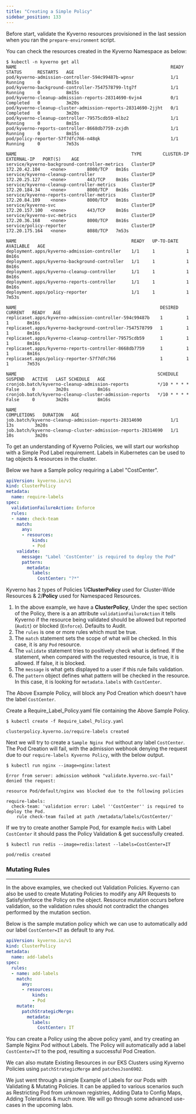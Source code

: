```yaml
---
title: "Creating a Simple Policy"
sidebar_position: 133
---
```


Before start, validate the Kyverno resources provisioned in the last session when you ran the `prepare-environment` script.

You can check the resources created in the Kyverno Namespace as below:

``` shell
$ kubectl -n kyverno get all
NAME                                                           READY   STATUS      RESTARTS   AGE
pod/kyverno-admission-controller-594c99487b-wpnsr              1/1     Running     0          8m15s
pod/kyverno-background-controller-7547578799-ltg7f             1/1     Running     0          8m15s
pod/kyverno-cleanup-admission-reports-28314690-6vjn4           0/1     Completed   0          3m20s
pod/kyverno-cleanup-cluster-admission-reports-28314690-2jjht   0/1     Completed   0          3m20s
pod/kyverno-cleanup-controller-79575cdb59-mlbz2                1/1     Running     0          8m15s
pod/kyverno-reports-controller-8668db7759-zxjdh                1/1     Running     0          8m15s
pod/policy-reporter-57f7dfc766-n48qk                           1/1     Running     0          7m53s

NAME                                            TYPE        CLUSTER-IP       EXTERNAL-IP   PORT(S)    AGE
service/kyverno-background-controller-metrics   ClusterIP   172.20.42.104    <none>        8000/TCP   8m16s
service/kyverno-cleanup-controller              ClusterIP   172.20.25.127    <none>        443/TCP    8m16s
service/kyverno-cleanup-controller-metrics      ClusterIP   172.20.184.34    <none>        8000/TCP   8m16s
service/kyverno-reports-controller-metrics      ClusterIP   172.20.84.109    <none>        8000/TCP   8m16s
service/kyverno-svc                             ClusterIP   172.20.157.100   <none>        443/TCP    8m16s
service/kyverno-svc-metrics                     ClusterIP   172.20.36.168    <none>        8000/TCP   8m16s
service/policy-reporter                         ClusterIP   172.20.175.164   <none>        8080/TCP   7m53s

NAME                                            READY   UP-TO-DATE   AVAILABLE   AGE
deployment.apps/kyverno-admission-controller    1/1     1            1           8m16s
deployment.apps/kyverno-background-controller   1/1     1            1           8m16s
deployment.apps/kyverno-cleanup-controller      1/1     1            1           8m16s
deployment.apps/kyverno-reports-controller      1/1     1            1           8m16s
deployment.apps/policy-reporter                 1/1     1            1           7m53s

NAME                                                       DESIRED   CURRENT   READY   AGE
replicaset.apps/kyverno-admission-controller-594c99487b    1         1         1       8m16s
replicaset.apps/kyverno-background-controller-7547578799   1         1         1       8m16s
replicaset.apps/kyverno-cleanup-controller-79575cdb59      1         1         1       8m16s
replicaset.apps/kyverno-reports-controller-8668db7759      1         1         1       8m16s
replicaset.apps/policy-reporter-57f7dfc766                 1         1         1       7m53s

NAME                                                      SCHEDULE       SUSPEND   ACTIVE   LAST SCHEDULE   AGE
cronjob.batch/kyverno-cleanup-admission-reports           */10 * * * *   False     0        3m20s           8m16s
cronjob.batch/kyverno-cleanup-cluster-admission-reports   */10 * * * *   False     0        3m20s           8m16s

NAME                                                           COMPLETIONS   DURATION   AGE
job.batch/kyverno-cleanup-admission-reports-28314690           1/1           13s        3m20s
job.batch/kyverno-cleanup-cluster-admission-reports-28314690   1/1           10s        3m20s
```

To get an understanding of Kyverno Policies, we will start our workshop with a Simple Pod Label requirement. Labels in Kubernetes can be used to tag objects & resources in the cluster.

Below we have a Sample policy requiring a Label "CostCenter".

``` yaml
apiVersion: kyverno.io/v1
kind: ClusterPolicy
metadata:
  name: require-labels
spec:
  validationFailureAction: Enforce
  rules:
  - name: check-team
    match:
      any:
      - resources:
          kinds:
          - Pod
    validate:
      message: "Label 'CostCenter' is required to deploy the Pod"
      pattern:
        metadata:
          labels:
            CostCenter: "?*"
```

Kyverno has 2 types of Policies 1/**ClusterPolicy** used for Cluster-Wide Resources & 2/**Policy** used for Namespaced Resources.

1.  In the above example, we have a **ClusterPolicy**, Under the spec section of the Policy, there is a an attribute `validationFailureAction` it tells Kyverno if the resource being validated should be allowed but reported (`Audit`) or blocked (`Enforce`). Defaults to Audit.
2.  The `rules` is one or more rules which must be true.
3.  The `match` statement sets the scope of what will be checked. In this case, it is any `Pod` resource.
4.  The `validate` statement tries to positively check what is defined. If the statement, when compared with the requested resource, is true, it is allowed. If false, it is blocked.
5.  The `message` is what gets displayed to a user if this rule fails validation.
6.  The `pattern` object defines what pattern will be checked in the resource. In this case, it is looking for `metadata.labels` with `CostCenter`.

The Above Example Policy, will block any Pod Creation which doesn't have the label `CostCenter`.

Create a Require_Label_Policy.yaml file containing the Above Sample Policy.

``` shell
$ kubectl create -f Require_Label_Policy.yaml

clusterpolicy.kyverno.io/require-labels created
```

Next we will try to create a `Sample Nginx Pod` without any label `CostCenter`. The Pod Creation will fail, with the admission webhook denying the request due to our `require-labels Kyverno Policy`, with the below output.

``` shell
$ kubectl run nginx --image=nginx:latest

Error from server: admission webhook "validate.kyverno.svc-fail" denied the request:

resource Pod/default/nginx was blocked due to the following policies

require-labels:
  check-team: 'validation error: Label ''CostCenter'' is required to deploy the Pod.
    rule check-team failed at path /metadata/labels/CostCenter/'
```

If we try to create another Sample Pod, for example `Redis` with Label `CostCenter` it should pass the Policy Validation & get successfully created.

``` shell
$ kubectl run redis --image=redis:latest --labels=CostCenter=IT

pod/redis created
```

### Mutating Rules

---

In the above examples, we checked out Validation Policies. Kyverno can also be used to create Mutating Policies to modify any API Requests to Satisfy/enforce the Policy on the object. Resource mutation occurs before validation, so the validation rules should not contradict the changes performed by the mutation section.

Below is the sample mutation policy which we can use to automatically add our label `CostCenter=IT` as default to any `Pod`.

``` yaml
apiVersion: kyverno.io/v1
kind: ClusterPolicy
metadata:
  name: add-labels
spec:
  rules:
  - name: add-labels
    match:
      any:
      - resources:
          kinds:
          - Pod
    mutate:
      patchStrategicMerge:
        metadata:
          labels:
            CostCenter: IT
```

You can create a Policy using the above policy yaml, and try creating an Sample Nginx Pod without Labels. The Policy will automatically add a label `CostCenter=IT` to the pod, resulting a successful Pod Creation.

We can also mutate Existing Resources in our EKS Clusters using Kyverno Policies using `patchStrategicMerge` and `patchesJson6902`.

We just went through a simple Example of Labels for our Pods with Validating & Mutating Policies. It can be applied to various scenarios such as Restricting Pod from unknown registries, Adding Data to Config Maps, Adding Tolerations & much more. We will go through some advanced use-cases in the upcoming labs.
